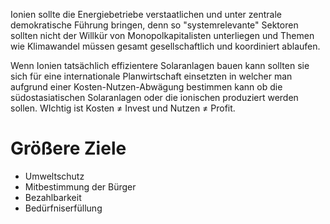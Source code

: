 Ionien sollte die Energiebetriebe verstaatlichen und unter zentrale demokratische Führung bringen, denn so "systemrelevante" Sektoren sollten nicht der Willkür von Monopolkapitalisten unterliegen und Themen wie Klimawandel müssen gesamt gesellschaftlich und koordiniert ablaufen.

Wenn Ionien tatsächlich effizientere Solaranlagen bauen kann sollten sie sich für eine internationale Planwirtschaft einsetzten in welcher man aufgrund einer Kosten-Nutzen-Abwägung bestimmen kann ob die südostasiatischen Solaranlagen oder die ionischen produziert werden sollen. WIchtig ist Kosten $\neq$ Invest und Nutzen $\neq$ Profit.

# Größere Ziele
+ Umweltschutz
+ Mitbestimmung der Bürger
+ Bezahlbarkeit
+ Bedürfniserfüllung
